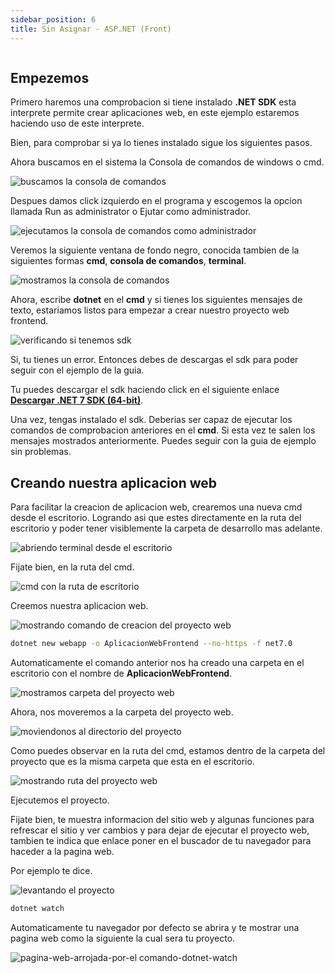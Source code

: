 ```yaml
---
sidebar_position: 6
title: Sin Asignar - ASP.NET (Front)
---
```


```c# title="Este ejemplo hace uso de las siguientes librerias"
```

## Empezemos

Primero haremos una comprobacion si tiene instalado **.NET SDK** esta interprete permite crear aplicaciones web, en este ejemplo estaremos haciendo uso de este interprete.

Bien, para comprobar si ya lo tienes instalado sigue los siguientes pasos.

Ahora buscamos en el sistema la Consola de comandos de windows o cmd.

![buscamos la consola de comandos](pathname:///exposition-net-framework/img/wService/buscamos-la-consola-de-comandos.png)

Despues damos click izquierdo en el programa y escogemos la opcion llamada Run as administrator o Ejutar como administrador.

![ejecutamos la consola de comandos como administrador](pathname:///exposition-net-framework/img/wService/ejecutamos-la-consola-de-comandos-como-administrador.png)

Veremos la siguiente ventana de fondo negro, conocida tambien de la siguientes formas **cmd**, **consola de comandos**, **terminal**.

![mostramos la consola de comandos](pathname:///exposition-net-framework/img/wService/mostramos-la-consola-de-comandos.png)

Ahora, escribe **dotnet** en el **cmd** y si tienes los siguientes mensajes de texto, estariamos listos para empezar a crear nuestro proyecto web frontend.

![verificando si tenemos sdk](pathname:///exposition-net-framework/img/asp_net_front/verificando-si-tenemos-sdk.png)

Si, tu tienes un error. Entonces debes de descargas el sdk para poder seguir con el ejemplo de la guia.

Tu puedes descargar el sdk haciendo click en el siguiente enlace **[Descargar .NET 7 SDK (64-bit)](https://download.visualstudio.microsoft.com/download/pr/a099e4b6-a6a8-4d34-bf95-b00739d35bb7/cdad50779717ba0e56caf89a3ba29ab1/dotnet-sdk-7.0.403-win-x64.exe)**.

Una vez, tengas instalado el sdk. Deberias ser capaz de ejecutar los comandos de comprobacion anteriores en el **cmd**.
Si esta vez te salen los mensajes mostrados anteriormente. Puedes seguir con la guia de ejemplo sin problemas.

## Creando nuestra aplicacion web

Para facilitar la creacion de aplicacion web, crearemos una nueva cmd desde el escritorio. Logrando asi que estes directamente en la ruta del escritorio y poder tener visiblemente la carpeta de desarrollo mas adelante.

![abriendo terminal desde el escritorio](pathname:///exposition-net-framework/img/asp_net_front/abriendo-terminal-desde-el-escritorio.png)

Fijate bien, en la ruta del cmd.

![cmd con la ruta de escritorio](pathname:///exposition-net-framework/img/asp_net_front/cmd-con-la-ruta-de-escritorio.png)

Creemos nuestra aplicacion web.

![mostrando comando de creacion del proyecto web](pathname:///exposition-net-framework/img/asp_net_front/mostrando-comando-de-creacion-del-proyecto-web.png)

```bash
dotnet new webapp -o AplicacionWebFrontend --no-https -f net7.0
```
Automaticamente el comando anterior nos ha creado una carpeta en el escritorio con el nombre de **AplicacionWebFrontend**.

![mostramos carpeta del proyecto web](pathname:///exposition-net-framework/img/asp_net_front/mostramos-carpeta-del-proyecto-web.png)

Ahora, nos moveremos a la carpeta del proyecto web.

![moviendonos al directorio del proyecto](pathname:///exposition-net-framework/img/asp_net_front/moviendonos-al-directorio-del-proyecto.png)

Como puedes observar en la ruta del cmd, estamos dentro de la carpeta del proyecto que es la misma carpeta que esta en el escritorio.

![mostrando ruta del proyecto web](pathname:///exposition-net-framework/img/asp_net_front/mostrando-ruta-del-proyecto-web.png)

Ejecutemos el proyecto.

Fijate bien, te muestra informacion del sitio web y algunas funciones para refrescar el sitio y ver cambios y para dejar de ejecutar el proyecto web, tambien te indica que enlace poner en el buscador de tu navegador para haceder a la pagina web.

Por ejemplo te dice.

![levantando el proyecto](pathname:///exposition-net-framework/img/asp_net_front/levantando-el-proyecto.png)

```bash
dotnet watch
```
Automaticamente tu navegador por defecto se abrira y te mostrar una pagina web como la siguiente la cual sera tu proyecto.

![pagina-web-arrojada-por-el comando-dotnet-watch](pathname:///exposition-net-framework/img/asp_net_front/pagina-web-arrojada-por-el-comando-dotnet-watch.png)